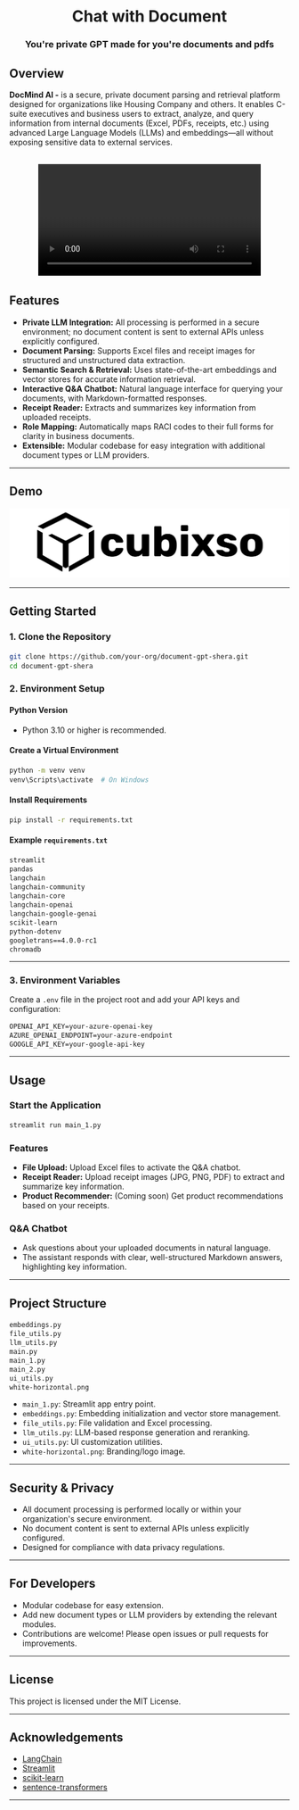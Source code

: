 <h1 align="center">Chat with Document</h1>
<h3 align="center">You're private GPT made for you're documents and pdfs</h1>

<p align="center">
</p>

## Overview

**DocMind AI -** is a secure, private document parsing and retrieval platform designed for organizations like Housing Company and others. It enables C-suite executives and business users to extract, analyze, and query information from internal documents (Excel, PDFs, receipts, etc.) using advanced Large Language Models (LLMs) and embeddings—all without exposing sensitive data to external services.

<div align="center">
  <br>
  <video src="https://github.com/cubixso-dmn-tool/Document-chat-agent/blob/main/Sheera%20-%20Google%20Chrome%202025-06-18%2009-43-15%20(1).mp4?raw=true" width="400" />
  <br>
</div>

## Features

- **Private LLM Integration:** All processing is performed in a secure environment; no document content is sent to external APIs unless explicitly configured.
- **Document Parsing:** Supports Excel files and receipt images for structured and unstructured data extraction.
- **Semantic Search & Retrieval:** Uses state-of-the-art embeddings and vector stores for accurate information retrieval.
- **Interactive Q&A Chatbot:** Natural language interface for querying your documents, with Markdown-formatted responses.
- **Receipt Reader:** Extracts and summarizes key information from uploaded receipts.
- **Role Mapping:** Automatically maps RACI codes to their full forms for clarity in business documents.
- **Extensible:** Modular codebase for easy integration with additional document types or LLM providers.

---

## Demo

![Shera Document GPT Screenshot](white-horizontal.png)

---

## Getting Started

### 1. Clone the Repository

```sh
git clone https://github.com/your-org/document-gpt-shera.git
cd document-gpt-shera
```

### 2. Environment Setup

#### Python Version

- Python 3.10 or higher is recommended.

#### Create a Virtual Environment

```sh
python -m venv venv
venv\Scripts\activate  # On Windows
```

#### Install Requirements

```sh
pip install -r requirements.txt
```

#### Example `requirements.txt`

```
streamlit
pandas
langchain
langchain-community
langchain-core
langchain-openai
langchain-google-genai
scikit-learn
python-dotenv
googletrans==4.0.0-rc1
chromadb
```

---

### 3. Environment Variables

Create a `.env` file in the project root and add your API keys and configuration:

```
OPENAI_API_KEY=your-azure-openai-key
AZURE_OPENAI_ENDPOINT=your-azure-endpoint
GOOGLE_API_KEY=your-google-api-key
```

---

## Usage

### Start the Application

```sh
streamlit run main_1.py
```

### Features

- **File Upload:** Upload Excel files to activate the Q&A chatbot.
- **Receipt Reader:** Upload receipt images (JPG, PNG, PDF) to extract and summarize key information.
- **Product Recommender:** (Coming soon) Get product recommendations based on your receipts.

### Q&A Chatbot

- Ask questions about your uploaded documents in natural language.
- The assistant responds with clear, well-structured Markdown answers, highlighting key information.

---

## Project Structure

```
embeddings.py
file_utils.py
llm_utils.py
main.py
main_1.py
main_2.py
ui_utils.py
white-horizontal.png
```

- `main_1.py`: Streamlit app entry point.
- `embeddings.py`: Embedding initialization and vector store management.
- `file_utils.py`: File validation and Excel processing.
- `llm_utils.py`: LLM-based response generation and reranking.
- `ui_utils.py`: UI customization utilities.
- `white-horizontal.png`: Branding/logo image.

---

## Security & Privacy

- All document processing is performed locally or within your organization's secure environment.
- No document content is sent to external APIs unless explicitly configured.
- Designed for compliance with data privacy regulations.

---

## For Developers

- Modular codebase for easy extension.
- Add new document types or LLM providers by extending the relevant modules.
- Contributions are welcome! Please open issues or pull requests for improvements.

---

## License

This project is licensed under the MIT License.

---

## Acknowledgements

- [LangChain](https://github.com/langchain-ai/langchain)
- [Streamlit](https://streamlit.io/)
- [scikit-learn](https://scikit-learn.org/)
- [sentence-transformers](https://www.sbert.net/)

---


